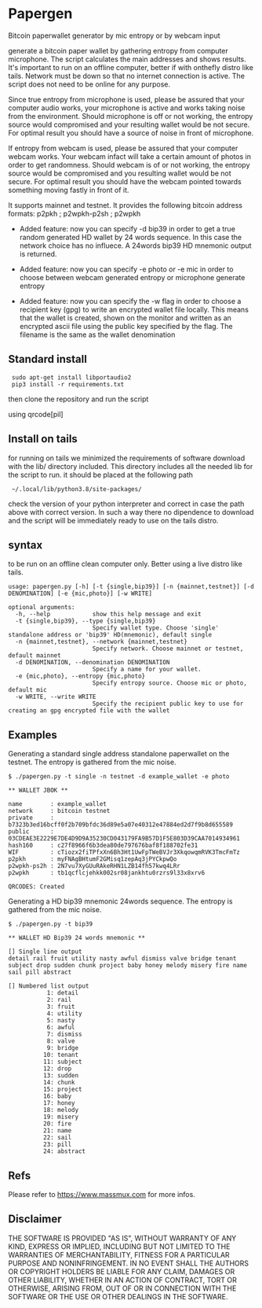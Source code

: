 # Papergen
Bitcoin paperwallet generator by mic entropy or by webcam input

 generate a bitcoin paper wallet by gathering entropy from computer microphone. The script calculates the main addresses and shows results. It's important to run on an offline computer, better if with onthefly distro like tails. Network must be down so that no internet connection is active. The script does not need to be online for any purpose.

 Since true entropy from microphone is used, please be assured that your computer audio works, your microphone is active and works taking noise from the environment. Should microphone is off or not working, the entropy source would compromised and your resulting wallet would be not secure. For optimal result you should have a source of noise in front of microphone.

 If entropy from webcam is used, please be assured that your computer webcam works. Your webcam infact will take a certain amount of photos in order to get randomness. Should webcam is of or not working, the entropy source would be compromised and you resulting wallet would be not secure. For optimal result you should have the webcam pointed towards something moving fastly in front of it.

 It supports mainnet and testnet. It provides the following bitcoin address formats: p2pkh ; p2wpkh-p2sh ; p2wpkh

 - Added feature: now you can specify -d bip39 in order to get a true random generated HD wallet by 24 words sequence. In this case the network choice has no influece. A 24words bip39 HD mnemonic output is returned.

 - Added feature: now you can specify -e photo or -e mic in order to choose between webcam generated entropy or microphone generate entropy

 - Added feature: now you can specify the -w flag in order to choose a recipient key (gpg) to write an encrypted wallet file locally. This means that the wallet is created, shown on the monitor and written as an encrypted ascii file using the public key specified by the flag. The filename is the same as the wallet denomination

## Standard install

```
 sudo apt-get install libportaudio2
 pip3 install -r requirements.txt

```
 then clone the repository and run the script

 using qrcode[pil]

## Install on tails

 for running on tails we minimized the requirements of software download with the lib/ directory included. This directory includes all the needed lib for the script to run. it should be placed at the following path

```
 ~/.local/lib/python3.8/site-packages/

```
 check the version of your python interpreter and correct in case the path above with correct version. In such a way there no dipendence to download and the script will be immediately ready to use on the tails distro.


## syntax

 to be run on an offline clean computer only. Better using a live distro like tails.

```
usage: papergen.py [-h] [-t {single,bip39}] [-n {mainnet,testnet}] [-d DENOMINATION] [-e {mic,photo}] [-w WRITE]

optional arguments:
  -h, --help            show this help message and exit
  -t {single,bip39}, --type {single,bip39}
                        Specify wallet type. Choose 'single' standalone address or 'bip39' HD(mnemonic), default single
  -n {mainnet,testnet}, --network {mainnet,testnet}
                        Specify network. Choose mainnet or testnet, default mainnet
  -d DENOMINATION, --denomination DENOMINATION
                        Specify a name for your wallet.
  -e {mic,photo}, --entropy {mic,photo}
                        Specify entropy source. Choose mic or photo, default mic
  -w WRITE, --write WRITE
                        Specify the recipient public key to use for creating an gpg encrypted file with the wallet

```

## Examples

 Generating a standard single address standalone paperwallet on the testnet. The entropy is gathered from the mic noise.

```
$ ./papergen.py -t single -n testnet -d example_wallet -e photo

** WALLET JBOK **

name        : example_wallet
network     : bitcoin testnet
private     : b7323b3ed16bcff0f2b709bfdc36d89e5a07e40312e47884ed2d7f9b8d655589
public      : 03CDEAE3E2229E7DE4D9D9A35230CD043179FA9B57D1F5E803D39CAA7014934961
hash160     : c27f8966f6b3dea80de797676baf8f188702fe31
WIF         : cTiozx2fiTPfxXn6Bh3Ht1UwFpTWeBVJr3XkqowqmRVK3TmcFmTz
p2pkh       : myFNAgBHtumF2GMisq1zepAq3jPYCkpwQo
p2wpkh-ps2h : 2N7vu7XyGUuRAkeRHN1LZB14fh57kwq4LRr
p2wpkh      : tb1qcflcjehkk002sr08jankhtu0rzrs9l33x8xrv6

QRCODES: Created     
```
 Generating a HD bip39 mnemonic 24words sequence. The entropy is gathered from the mic noise.

```
$ ./papergen.py -t bip39

** WALLET HD Bip39 24 words mnemonic **

[] Single line output
detail rail fruit utility nasty awful dismiss valve bridge tenant subject drop sudden chunk project baby honey melody misery fire name sail pill abstract

[] Numbered list output
           1: detail      
           2: rail        
           3: fruit       
           4: utility     
           5: nasty       
           6: awful       
           7: dismiss     
           8: valve       
           9: bridge      
          10: tenant      
          11: subject     
          12: drop        
          13: sudden      
          14: chunk       
          15: project     
          16: baby        
          17: honey       
          18: melody      
          19: misery      
          20: fire        
          21: name        
          22: sail        
          23: pill        
          24: abstract
```

## Refs

 Please refer to https://www.massmux.com for more infos.

## Disclaimer

THE SOFTWARE IS PROVIDED "AS IS", WITHOUT WARRANTY OF ANY KIND, EXPRESS OR IMPLIED, INCLUDING BUT NOT LIMITED TO THE WARRANTIES OF MERCHANTABILITY,
FITNESS FOR A PARTICULAR PURPOSE AND NONINFRINGEMENT. IN NO EVENT SHALL THE AUTHORS OR COPYRIGHT HOLDERS BE LIABLE FOR ANY CLAIM, DAMAGES OR OTHER
LIABILITY, WHETHER IN AN ACTION OF CONTRACT, TORT OR OTHERWISE, ARISING FROM, OUT OF OR IN CONNECTION WITH THE SOFTWARE OR THE USE OR OTHER DEALINGS IN THE
SOFTWARE.

